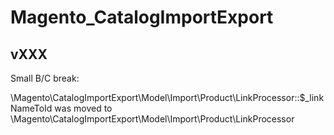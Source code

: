 Magento_CatalogImportExport
===========================

vXXX
----

Small B/C break:

\Magento\CatalogImportExport\Model\Import\Product\LinkProcessor::$_linkNameToId
was moved to \Magento\CatalogImportExport\Model\Import\Product\LinkProcessor